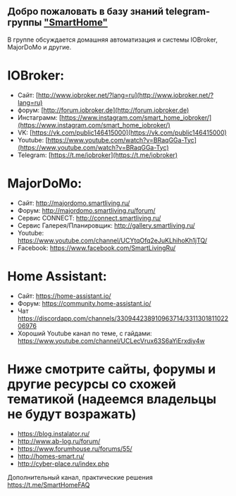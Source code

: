 
## Добро пожаловать в базу знаний telegram-группы ["SmartHome"](https://t.me/SmartsHome)

В группе обсуждается домашняя автоматизация и системы IOBroker, MajorDoMo и другие.

# IOBroker:

* Сайт: [http://www.iobroker.net/?lang=ru](http://www.iobroker.net/?lang=ru)
* форум: [http://forum.iobroker.de](http://forum.iobroker.de)
* Инстаграмм: [https://www.instagram.com/smart_home_iobroker/](https://www.instagram.com/smart_home_iobroker/)
* VK: [https://vk.com/public146415000](https://vk.com/public146415000)
* Youtube: [https://www.youtube.com/watch?v=BRaqGGa-Tyc](https://www.youtube.com/watch?v=BRaqGGa-Tyc)
* Telegram: [https://t.me/iobroker](https://t.me/iobroker)

# MajorDoMo:

* Сайт: http://majordomo.smartliving.ru/
* Форум: http://majordomo.smartliving.ru/forum/
* Сервис CONNECT: http://connect.smartliving.ru/
* Сервис Галерея/Планировщик: http://gallery.smartliving.ru/
* Youtube: https://www.youtube.com/channel/UCYtqOfq2eJuKLhihoKh1jTQ/
* Facebook: https://www.facebook.com/SmartLivingRu/

# Home Assistant:

* Сайт: https://home-assistant.io/
* Форум: https://community.home-assistant.io/
* Чат https://discordapp.com/channels/330944238910963714/331130181102206976
* Хороший Youtube канал по теме, с гайдами: https://www.youtube.com/channel/UCLecVrux63S6aYiErxdiy4w


# Ниже смотрите сайты, форумы и другие ресурсы со схожей тематикой (надеемся владельцы не будут возражать)

* https://blog.instalator.ru/
* http://www.ab-log.ru/forum/
* https://www.forumhouse.ru/forums/55/
* http://homes-smart.ru/
* http://cyber-place.ru/index.php

Дополнительный канал, практические решения https://t.me/SmartHomeFAQ
